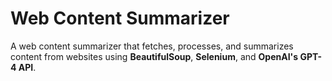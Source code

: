 # Web Content Summarizer

A web content summarizer that fetches, processes, and summarizes content from websites using **BeautifulSoup**, **Selenium**, and **OpenAI's GPT-4 API**.
